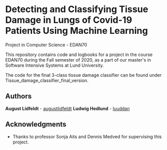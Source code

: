 # Detecting and Classifying Tissue Damage in Lungs of Covid-19 Patients Using Machine Learning
Project in Computer Science - EDAN70

This repository contains code and logbooks for a project in the course EDAN70 during the Fall semester of 2020, as a part of our master's in Software Intensive Systems at Lund University.

The code for the final 3-class tissue damage classifier can be found under Tissue_damage_classifier_final_version.

## Authors

**August Lidfeldt** - [augustlidfeldt](https://github.com/augustlidfeldt)
**Ludwig Hedlund** - [luuddan](https://github.com/luuddan)

## Acknowledgments

* Thanks to professor Sonja Aits and Dennis Medved for supervising this project.
